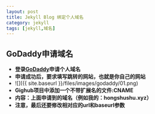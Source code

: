 ```yaml
---
layout: post
title: Jekyll Blog 绑定个人域名
category: jekyll
tags: [jekyll,域名]
---
```


## GoDaddy申请域名
* __登录[GoDaddy](https://sg.godaddy.com/)申请个人域名__
* __申请成功后，要求填写跳转的网站，也就是你自己的网站__
* ![]({{ site.baseurl }}/files/images/godaddy/01.png)
* __Gighub项目中添加一个不带扩展名的文件:CNAME__
* __内容：上面申请到的域名（例如我的：hongshushu.xyz）__
* __注意，最后还要修改相对应的url和baseurl参数__
